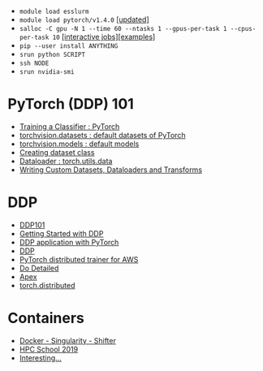 - `module load esslurm`
- `module load pytorch/v1.4.0` [[updated]](https://docs.nersc.gov/analytics/machinelearning/pytorch/)
- `salloc -C gpu -N 1 --time 60 --ntasks 1 --gpus-per-task 1 --cpus-per-task 10` [[interactive jobs]](https://docs.nersc.gov/jobs/interactive/)[[examples]](https://docs.nersc.gov/jobs/examples/)
- `pip --user install ANYTHING`
- `srun python SCRIPT` 
- `ssh NODE`
- `srun nvidia-smi`


# PyTorch (DDP) 101

- [Training a Classifier : PyTorch](https://pytorch.org/tutorials/beginner/blitz/cifar10_tutorial.html)
- [torchvision.datasets : default datasets of PyTorch](https://pytorch.org/docs/stable/torchvision/datasets.html)
- [torchvision.models : default models](https://pytorch.org/docs/stable/torchvision/models.html) 
- [Creating dataset class](https://stanford.edu/~shervine/blog/pytorch-how-to-generate-data-parallel)
- [Dataloader : torch.utils.data](https://pytorch.org/docs/stable/data.html)
- [Writing Custom Datasets, Dataloaders and Transforms](https://pytorch.org/tutorials/beginner/data_loading_tutorial.html)

# DDP

- [DDP101](https://yangkky.github.io/2019/07/08/distributed-pytorch-tutorial.html)
- [Getting Started with DDP](https://pytorch.org/tutorials/intermediate/ddp_tutorial.html)
- [DDP application with PyTorch](https://pytorch.org/tutorials/intermediate/dist_tuto.html)
- [DDP](https://pytorch.org/docs/master/notes/ddp.html)
- [PyTorch distributed trainer for AWS](https://pytorch.org/tutorials/beginner/aws_distributed_training_tutorial.html)
- [Do Detailed](http://www.telesens.co/2019/04/04/distributed-data-parallel-training-using-pytorch-on-aws/)
- [Apex](https://nvidia.github.io/apex/index.html)
- [torch.distributed](https://pytorch.org/docs/stable/distributed.html)

# Containers

- [Docker - Singularity - Shifter](https://tin6150.github.io/psg/blogger_container_hpc.html)
- [HPC School 2019](https://ulhpc-tutorials.readthedocs.io/en/latest/containers/singularity/slides.pdf)
- [Interesting...](https://www.stackhpc.com/the-state-of-hpc-containers.html)
